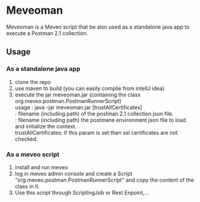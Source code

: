 # Meveoman

Meveoman is a Meveo script that be also used as a standalone java app to execute a Postman 2.1 collection.

## Usage

### As a standalone java app

1. clone the repo
2. use maven to build (you can easily complie from intelIJ idea)
3. execute the jar meveoman.jar (containing the class org.meveo.postman.PostmanRunnerScript)  
usage : java -jar meveoman.jar <collectionFilename> <environmentFilename>[trustAllCertificates]  
  <collectionFilename>: filename (including path) of the postman 2.1 collection json file.  
  <environmentFilename>: filename (including path) the postmane environment json file to load and initialize the context.  
  trustAllCertificates: if this param is set then ssl certificates are not checked.  

### As a meveo script

1. install and run meveo
2. log in meveo admin console and create a Script "org.meveo.postman.PostmanRunnerScript" and copy the content of the class in it.
3. Use this script through ScriptingJob or Rest Enpoint,...